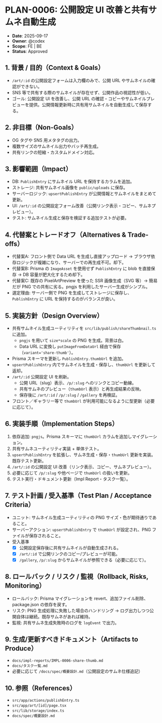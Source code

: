 # PLAN-0006: 公開設定 UI 改善と共有サムネ自動生成

- **Date**: 2025-09-17
- **Owner**: @codex
- **Scope**: FE | BE
- **Status**: Approved

## 1. 背景 / 目的（Context & Goals）

- `/art/:id` の公開設定フォームは入力欄のみで、公開 URL やサムネイルの確認ができない。
- SNS 等で共有する際のサムネイルが存在せず、公開作品の視認性が低い。
- ゴール: 公開設定 UI を改善し、公開 URL の確認・コピーやサムネイルプレビューを提供。公開情報更新時に共有用サムネイルを自動生成して保存する。

## 2. 非目標（Non-Goals）

- OG タグや SNS 用メタタグの出力。
- 複数サイズのサムネイル出力やバッチ再生成。
- 共有リンクの短縮・カスタムドメイン対応。

## 3. 影響範囲（Impact）

- DB: `PublishEntry` にサムネイル URL を保持するカラムを追加。
- ストレージ: 共有サムネイル画像を `public/uploads` に保存。
- サーバーロジック: `upsertPublishEntry` が公開情報とサムネイルをまとめて更新。
- UI: `/art/:id` の公開設定フォーム改善（公開リンク表示・コピー、サムネプレビュー）。
- テスト: サムネイル生成と保存を検証する追加テストが必要。

## 4. 代替案とトレードオフ（Alternatives & Trade-offs）

- 代替案A: フロント側で Data URL を生成し直接アップロード → ブラウザ依存ロジックが複雑になり、サーバーでの再生成不可。却下。
- 代替案B: Prisma の `ImageAsset` を使用せず `PublishEntry` に blob を直接保存 → DB 容量が肥大化するため却下。
- 代替案C: 既存の PixelArtPreview を使った SSR 画像生成（SVG 等）→ 簡易だが PNG での共有に劣る。pngjs を利用したサーバー生成がシンプル。
- 選定理由: サーバー側で PNG を生成してストレージに保存し、`PublishEntry` に URL を保持するのがバランスが良い。

## 5. 実装方針（Design Overview）

- 共有サムネイル生成ユーティリティを `src/lib/publish/shareThumbnail.ts` に追加。
  - `pngjs` を用いて `size*scale` の PNG を生成。背景は白。
  - Data URL に変換し `putImageFromDataUrl` 経由で保存（`variant='share-thumb'`）。
- Prisma スキーマを更新し `PublishEntry.thumbUrl` を追加。
- `upsertPublishEntry` 内でサムネイルを生成・保存し、`thumbUrl` を更新して返却。
- `/art/:id` 公開設定 UI を刷新。
  - 公開 URL（slug）表示、`/p/:slug` へのリンクとコピー動線。
  - 共有サムネのプレビュー（`thumbUrl` 表示）と再生成結果の反映。
  - 保存後に `/art/:id` / `/p/:slug` / `/gallery` を再検証。
- フロント／ギャラリー等で `thumbUrl` が利用可能になるように型更新（必要に応じて）。

## 6. 実装手順（Implementation Steps）

1. 依存追加: `pngjs`。Prisma スキーマに `thumbUrl` カラムを追加しマイグレーション。
2. 共有サムネユーティリティ実装 + 単体テスト。
3. `upsertPublishEntry` を拡張し、サムネ生成・保存・`thumbUrl` 更新を実装。既存テスト更新。
4. `/art/:id` の公開設定 UI 改善（リンク表示、コピー、サムネプレビュー）。
5. 必要に応じて `/p/:slug` や他ページで `thumbUrl` の扱いを更新。
6. テスト実行・ドキュメント更新（Impl Report・タスク一覧）。

## 7. テスト計画 / 受入基準（Test Plan / Acceptance Criteria）

- ユニット: サムネイル生成ユーティリティの PNG サイズ・色が期待通りであること。
- サーバーアクション: `upsertPublishEntry` で `thumbUrl` が設定され、PNG ファイルが保存されること。
- 受入基準
  - [x] 公開設定保存後に共有サムネイルが自動生成される。
  - [x] `/art/:id` で公開リンクのコピー/プレビューが可能。
  - [x] `/gallery`, `/p/:slug` からサムネイルが参照できる（必要に応じて）。

## 8. ロールバック / リスク / 監視（Rollback, Risks, Monitoring）

- ロールバック: Prisma マイグレーションを revert、追加ファイル削除、package.json の依存を戻す。
- リスク: PNG 生成処理に失敗した場合のハンドリング → ログ出力しつつ公開自体は継続。既存サムネがあれば維持。
- 監視: 共有サムネ生成失敗時のログを `logEvent` で出力。

## 9. 生成/更新すべきドキュメント（Artifacts to Produce）

- `docs/impl-reports/IMPL-0006-share-thumb.md`
- `docs/タスク一覧.md`
- 必要に応じて `/docs/spec/概要設計.md`（公開設定のサムネ仕様追記）

## 10. 参照（References）

- `src/app/actions/publishEntry.ts`
- `src/app/art/[id]/page.tsx`
- `src/lib/storage/index.ts`
- `docs/spec/概要設計.md`
